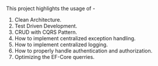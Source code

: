 This project highlights the usage of -
1. Clean Architecture.
2. Test Driven Development.
3. CRUD with CQRS Pattern.
4. How to implement centralized exception handling.
5. How to implement centralized logging.
6. How to properly handle authentication and authorization.
7. Optimizing the EF-Core querries.
